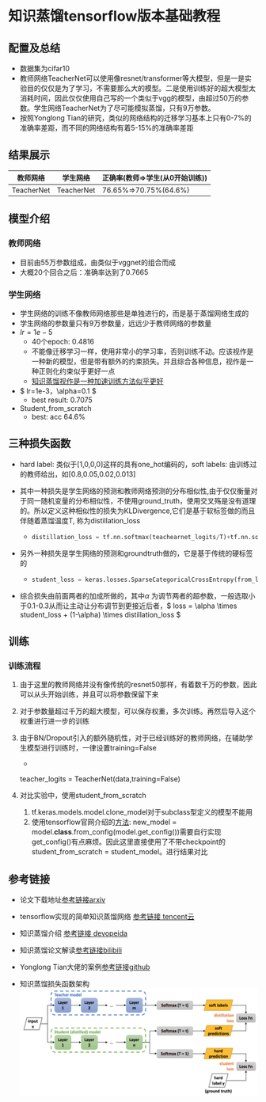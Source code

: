 # 知识蒸馏tensorflow版本基础教程

## 配置及总结

- 数据集为cifar10
- 教师网络TeacherNet可以使用像resnet/transformer等大模型，但是一是实验目的仅仅是为了学习，不需要那么大的模型。二是使用训练好的超大模型太消耗时间，因此仅仅使用自己写的一个类似于vgg的模型，由超过50万的参数。学生网络TeacherNet为了尽可能模拟蒸馏，只有9万参数。
- 按照Yonglong Tian的研究，类似的网络结构的迁移学习基本上只有0-7%的准确率差距，而不同的网络结构有着5-15%的准确率差距

## 结果展示

| 教师网络   | 学生网络   | 正确率(教师=>学生(从0开始训练)) |
| ---------- | ---------- | ------------------------------- |
| TeacherNet | TeacherNet | 76.65%=>70.75%(64.6%)           |

## 模型介绍 

### 教师网络 
- 目前由55万参数组成，由类似于vggnet的组合而成
- 大概20个回合之后：准确率达到了0.7665
### 学生网络
- 学生网络的训练不像教师网络那些是单独进行的，而是基于蒸馏网络生成的
- 学生网络的参数量只有9万参数量，远远少于教师网络的参数量
- $lr=1e-5$
  - 40个epoch:   0.4816
  - 不能像迁移学习一样，使用非常小的学习率，否则训练不动。应该视作是一种新的模型，但是带有额外的约束损失。并且综合各种信息，视作是一种正则化约束似乎更好一点
  - [知识蒸馏视作是一种加速训练方法似乎更好](https://www.bilibili.com/video/BV1G54y1a7hf?spm_id_from=333.337.search-card.all.click)
- $ lr=1e-3，\alpha=0.1 $ 
	- best result: 0.7075
- Student_from_scratch
  - best: acc 64.6%


## 三种损失函数
- hard label: 类似于[1,0,0,0]这样的具有one_hot编码的，soft labels: 由训练过的教师给出，如[0.8,0.05,0.02,0.013]

- 其中一种损失是学生网络的预测和教师网络预测的分布相似性,由于仅仅衡量对于同一随机变量的分布相似性，不使用ground_truth，使用交叉殇是没有道理的。所以定义这种相似性的损失为KLDivergence,它们是基于软标签做的而且伴随着蒸馏温度T, 称为distillation_loss
	
	- ```python
	  distillation_loss = tf.nn.softmax(teachearnet_logits/T)+tf.nn.softmax(studentnet_logits/T)
	  ```
	
- 另外一种损失是学生网络的预测和groundtruth做的，它是基于传统的硬标签的

  - ```python
    student_loss = keras.losses.SparseCategoricalCrossEntropy(from_logits=True)
    ```

- 综合损失由前面两者的加成所做的，其中$\alpha$ 为调节两者的超参数，一般选取小于0.1-0.3从而让主动让分布调节到更接近后者，$ loss = \alpha \times student\_loss + (1-\alpha) \times distillation\_loss $ 

## 训练

### 训练流程

1. 由于这里的教师网络并没有像传统的resnet50那样，有着数千万的参数，因此可以从头开始训练，并且可以将参数保留下来

2. 对于参数量超过千万的超大模型，可以保存权重，多次训练。再然后导入这个权重进行进一步的训练

3. 由于BN/Dropout引入的额外随机性，对于已经训练好的教师网络，在辅助学生模型进行训练时，一律设置training=False

	- ``` python
   teacher_logits = TeacherNet(data,training=False)
   
4. 对比实验中，使用student_from_scratch

   1. tf.keras.models.model.clone_model对于subclass型定义的模型不能用
   2. 使用tensorflow官网介绍的[方法](https://tensorflow.google.cn/api_docs/python/tf/keras/models/clone_model): new_model = model.__class__.from_config(model.get_config())需要自行实现get_config()有点麻烦。因此这里直接使用了不带checkpoint的student_from_scratch = student_model。进行结果对比




## 参考链接
- 论文下载地址[参考链接arxiv](https://arxiv.org/abs/1503.02531)

- tensorflow实现的简单知识蒸馏网络 [参考链接 tencent云](https://cloud.tencent.com/developer/article/1988284)

- 知识蒸馏介绍 [参考链接 devopeida](https://devopedia.org/knowledge-distillation#sample-code)

- 知识蒸馏论文解读[参考链接bilibili](https://www.bilibili.com/video/BV1gS4y1k7vj?spm_id_from=333.337.search-card.all.click)

- Yonglong Tian大佬的案例[参考链接github](https://github.com/HobbitLong/RepDistiller)

- 知识蒸馏损失函数架构 ![参考链接](./reference/arch.png)

  
